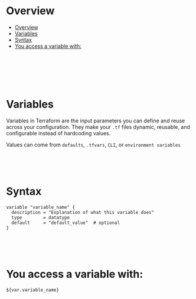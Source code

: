 # Overview

- [Overview](#overview)
- [Variables](#variables)
- [Syntax](#syntax)
- [You access a variable with:](#you-access-a-variable-with)

&nbsp;

&nbsp;

&nbsp;

# Variables

Variables in Terraform are the input parameters you can define and reuse across your configuration. They make your `.tf` files dynamic, reusable, and configurable instead of hardcoding values.

Values can come from `defaults`, `.tfvars`, `CLI`, or `environment variables`

&nbsp;

&nbsp;

# Syntax

```hcl
variable "variable_name" {
  description = "Explanation of what this variable does"
  type        = datatype
  default     = "default_value"  # optional
}
```

&nbsp;

&nbsp;

# You access a variable with:

```hcl
${var.variable_name}
```

&nbsp;

&nbsp;

&nbsp;

&nbsp;
